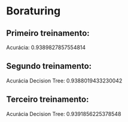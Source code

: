 # Boraturing

## Primeiro treinamento:
Acurácia:  0.9389827857554814 

## Segundo treinamento:
Acurácia Decision Tree:  0.9388019433230042

## Terceiro treinamento:
Acurácia Decision Tree:  0.9391856225378548


